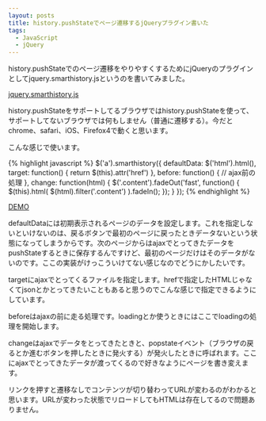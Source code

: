```yaml
---
layout: posts
title: history.pushStateでページ遷移するjQueryプラグイン書いた
tags: 
  - JavaScript
  - jQuery
---
```


history.pushStateでのページ遷移をやりやすくするためにjQueryのプラグインとしてjquery.smarthistory.jsというのを書いてみました。

[jquery.smarthistory.js](https://gist.github.com/840151)

history.pushStateをサポートしてるブラウザではhistory.pushStateを使って、サポートしてないブラウザでは何もしません（普通に遷移する）。今だとchrome、safari、iOS、Firefox4で動くと思います。

こんな感じで使います。

{% highlight javascript %}
$('a').smarthistory({
    defaultData: $('html').html(),
    target: function() {
        return $(this).attr('href')
    },
    before: function() {
        // ajax前の処理
    },
    change: function(html) {
        $('.content').fadeOut('fast', function() {
            $(this).html( $(html).filter('.content') ).fadeIn();
        });
    }
});
{% endhighlight %}

[DEMO](/sample/2011-02-23-23184428/index1.html)

defaultDataには初期表示されるページのデータを設定します。これを指定しないといけないのは、戻るボタンで最初のページに戻ったときデータないという状態になってしまうからです。次のページからはajaxでとってきたデータをpushStateするときに保存するんですけど、最初のページだけはそのデータがないのです。ここの実装がけっこういけてない感じなのでどうにかしたいです。

targetにajaxでとってくるファイルを指定します。hrefで指定したHTMLじゃなくてjsonとかとってきたいこともあると思うのでこんな感じで指定できるようにしています。

beforeはajaxの前に走る処理です。loadingとか使うときにはここでloadingの処理を開始します。

changeはajaxでデータをとってきたときと、popstateイベント（ブラウザの戻るとか進むボタンを押したときに発火する）が発火したときに呼ばれます。ここにajaxでとってきたデータが渡ってくるので好きなようにページを書き変えます。

リンクを押すと遷移なしでコンテンツが切り替わってURLが変わるのがわかると思います。URLが変わった状態でリロードしてもHTMLは存在してるので問題ありません。
